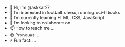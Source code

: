 - 👋 Hi, I’m @askkar27
- 👀 I’m interested in football, chess, running, sci-fi books
- 🌱 I’m currently learning HTML, CSS, JavaScript
- 💞️ I’m looking to collaborate on ...
- 📫 How to reach me ...
- 😄 Pronouns: ...
- ⚡ Fun fact: ...

<!---
askkar27/askkar27 is a ✨ special ✨ repository because its `README.md` (this file) appears on your GitHub profile.
You can click the Preview link to take a look at your changes.
--->
